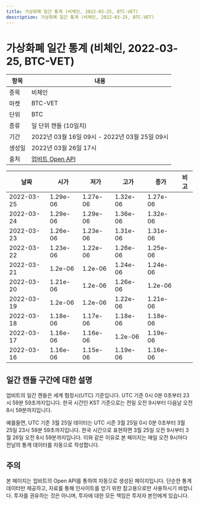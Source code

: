```yaml
---
title: 가상화폐 일간 통계 (비체인, 2022-03-25, BTC-VET)
description: 가상화폐 일간 통계 (비체인, 2022-03-25, BTC-VET)
---
```


가상화폐 일간 통계 (비체인, 2022-03-25, BTC-VET)
===

|항목|내용|
|--|--|
|종목|비체인|
|마켓|BTC-VET|
|단위|BTC|
|종류|일 단위 캔들 (10일치)|
|기간|2022년 03월 16일 09시 - 2022년 03월 25일 09시|
|생성일|2022년 03월 26일 17시|
|출처|[업비트 Open API](https://docs.upbit.com)|


|날짜|시가|저가|고가|종가|비고|
|--|--|--|--|--|--|
|2022-03-25|1.29e-06|1.27e-06|1.32e-06|1.27e-06|    |
|2022-03-24|1.29e-06|1.29e-06|1.36e-06|1.32e-06|    |
|2022-03-23|1.26e-06|1.23e-06|1.31e-06|1.31e-06|    |
|2022-03-22|1.23e-06|1.22e-06|1.26e-06|1.25e-06|    |
|2022-03-21|1.2e-06|1.2e-06|1.24e-06|1.24e-06|    |
|2022-03-20|1.21e-06|1.2e-06|1.26e-06|1.2e-06|    |
|2022-03-19|1.2e-06|1.2e-06|1.22e-06|1.21e-06|    |
|2022-03-18|1.18e-06|1.17e-06|1.18e-06|1.18e-06|    |
|2022-03-17|1.16e-06|1.16e-06|1.2e-06|1.19e-06|    |
|2022-03-16|1.16e-06|1.15e-06|1.19e-06|1.16e-06|    |


일간 캔들 구간에 대한 설명
---


업비트의 일간 캔들은 세계 협정시(UTC) 기준입니다. 
UTC 기준 0시 0분 0초부터 23시 59분 59초까지입니다. 
한국 시간인 KST 기준으로는 전일 오전 9시부터 다음날 오전 8시 59분까지입니다. 


예를들면, UTC 기준 3월 25일 데이터는 UTC 시준 3월 25일 0시 0분 0초부터 3월 25일 23시 59분 59초까지입니다. 
한국 시간으로 표현하면 3월 25일 오전 9시부터 3월 26일 오전 8시 59분까지입니다. 
이와 같은 이유로 본 페이지는 매일 오전 9시마다 전날의 통계 데이터를 자동으로 작성합니다. 


주의
---


본 페이지는 업비트의 Open API를 통하여 자동으로 생성된 페이지입니다. 
단순한 통계 데이터만 제공하고, 자료를 통해 인사이트를 얻기 위한 참고용으로만 사용하시기 바랍니다. 
투자를 권유하는 것은 아니며, 투자에 대한 모든 책임은 투자자 본인에게 있습니다. 
